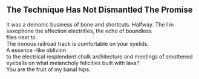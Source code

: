 The Technique Has Not Dismantled The Promise
--------------------------------------------
It was a demonic business of bone and shortcuts. Halfway. The I in saxophone the affection electrifies, the echo of boundless  
flies next to.  
The ironous railroad track is comfortable on your eyelids.  
A essence -like oblivion  
to the electrical resplendent chalk architecture and meetings of smothered eyeballs on what melancholy felicities built with lava?  
You are the fruit of my banal hips.  
